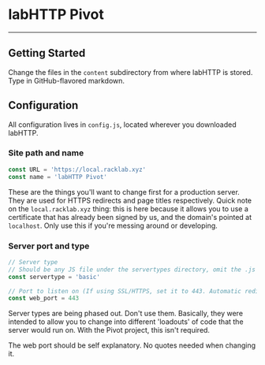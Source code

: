 # labHTTP Pivot
----------

## Getting Started
Change the files in the `content` subdirectory from where labHTTP is stored. Type in GitHub-flavored markdown.

## Configuration
All configuration lives in `config.js`, located wherever you downloaded labHTTP.

### Site path and name

```javascript
const URL = 'https://local.racklab.xyz'
const name = 'labHTTP Pivot'
```
These are the things you'll want to change first for a production server. They are used for HTTPS redirects and page titles respectively.
Quick note on the `local.racklab.xyz` thing: this is here because it allows you to use a certificate that has already been signed by us, and the domain's pointed at `localhost`. Only use this if you're messing around or developing.

### Server port and type

```javascript
// Server type
// Should be any JS file under the servertypes directory, omit the .js
const servertype = 'basic'

// Port to listen on (If using SSL/HTTPS, set it to 443. Automatic redirects for port 80 will be set up.)
const web_port = 443
```
Server types are being phased out. Don't use them. Basically, they were intended to allow you to change into different 'loadouts' of code that the server would run on. With the Pivot project, this isn't required.

The web port should be self explanatory. No quotes needed when changing it.